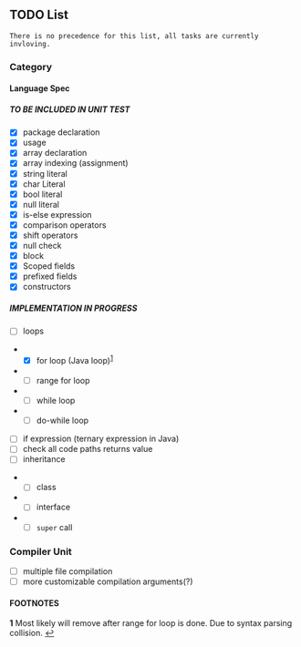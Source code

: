 ## TODO List
``There is no precedence for this list, all tasks are currently invloving.``
### Category
#### Language Spec

##### TO BE INCLUDED IN UNIT TEST

- [x] package declaration
- [x] usage
- [x] array declaration
- [x] array indexing (assignment)
- [x] string literal
- [x] char Literal
- [x] bool literal
- [x] null literal
- [x] is-else expression
- [x] comparison operators
- [x] shift operators
- [x] null check
- [x] block
- [x] Scoped fields
- [x] prefixed fields
- [x] constructors

##### IMPLEMENTATION IN PROGRESS

- [ ] loops
- - [x] for loop (Java loop)<sup id="a1">[1](#f1)</sup>
- - [ ] range for loop
- - [ ] while loop
- - [ ] do-while loop
- [ ] if expression (ternary expression in Java)
- [ ] check all code paths returns value
- [ ] inheritance
- - [ ] class
- - [ ] interface
- - [ ] `super` call

### Compiler Unit

- [ ] multiple file compilation
- [ ] more customizable compilation arguments(?)

#### FOOTNOTES
<b id="f1">1</b> Most likely will remove after range for loop is done. Due to syntax parsing collision. [↩](#a1)
